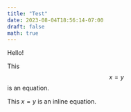 ```yaml
---
title: "Test"
date: 2023-08-04T18:56:14-07:00
draft: false
math: true
---
```


Hello!

This $$ x = y$$ is an equation.

This $x = y$ is an inline equation.
